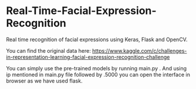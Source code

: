 # Real-Time-Facial-Expression-Recognition

Real time recognition of facial expressions using Keras, Flask and OpenCV.

You can find the original data here:
https://www.kaggle.com/c/challenges-in-representation-learning-facial-expression-recognition-challenge

You can simply use the pre-trained models by running main.py .
And using ip mentioned in main.py file followed by .5000 you can open the interface in browser as we have used flask.
